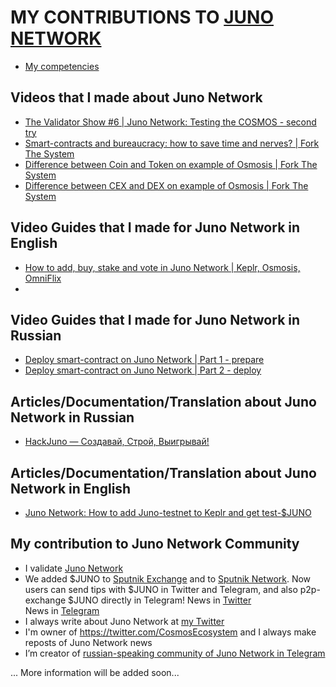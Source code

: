 # MY CONTRIBUTIONS TO [JUNO NETWORK](https://junochain.com/)

- [My competencies](https://github.com/Antropocosmist/my_competencies)

## Videos that I made about Juno Network

- [The Validator Show #6 | Juno Network: Testing the COSMOS - second try](https://youtu.be/Dyi3Ew_YPS4)
- [Smart-contracts and bureaucracy: how to save time and nerves? | Fork The System](https://youtu.be/ucCIx_AsbRs)
- [Difference between Coin and Token on example of Osmosis | Fork The System](https://youtu.be/6wobl104wqc)
- [Difference between CEX and DEX on example of Osmosis | Fork The System](https://youtu.be/wKQ7NyRD4ZQ)

## Video Guides that I made for Juno Network in English

- [How to add, buy, stake and vote in Juno Network | Keplr, Osmosis, OmniFlix](https://youtu.be/Z-M8pBSVks0)
- 
## Video Guides that I made for Juno Network in Russian

- [Deploy smart-contract on Juno Network | Part 1 - prepare](https://youtu.be/xjGj8PIkrKU)
- [Deploy smart-contract on Juno Network | Part 2 - deploy](https://youtu.be/SuPByXkjbKk)

## Articles/Documentation/Translation about Juno Network in Russian

- [HackJuno — Cоздавай, Cтрой, Выигрывай!](https://antropocosmist.medium.com/hackjuno-ru-42e53ec0cc78)

## Articles/Documentation/Translation about Juno Network in English

- [Juno Network: How to add Juno-testnet to Keplr and get test-$JUNO](https://antropocosmist.medium.com/juno-testnet-guide-6269baa3fc05)

## My contribution to Juno Network Community

- I validate [Juno Network](https://www.mintscan.io/juno/validators/junovaloper1e8238v24qccht9mqc2w0r4luq462yxttjzn7qt)
- We added $JUNO to [Sputnik Exchange](https://sputnik.exchange/) and to [Sputnik Network](https://t.me/SputnikNetworkBot). Now users can send tips with $JUNO in Twitter and Telegram, and also p2p-exchange $JUNO directly in Telegram! 
News in [Twitter](https://twitter.com/SputnikNetwork/status/1445420421172678657) <br />
News in [Telegram](https://t.me/SputnikDish/116) <br />
- I always write about Juno Network at [my Twitter](https://twitter.com/ponimajushij)
- I'm owner of https://twitter.com/CosmosEcosystem and I always make reposts of Juno Network news
- I’m creator of [russian-speaking community of Juno Network in Telegram](https://t.me/juno_ru)

... More information will be added soon...

